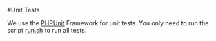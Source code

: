 #Unit Tests

We use the [PHPUnit](https://phpunit.de/) Framework for unit tests. 
You only need to run the script [run.sh](./run.sh) to run all tests.